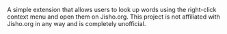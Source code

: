 A simple extension that allows users to look up words using the right-click context menu and open them on Jisho.org. This project is not affiliated with Jisho.org in any way and is completely unofficial.
